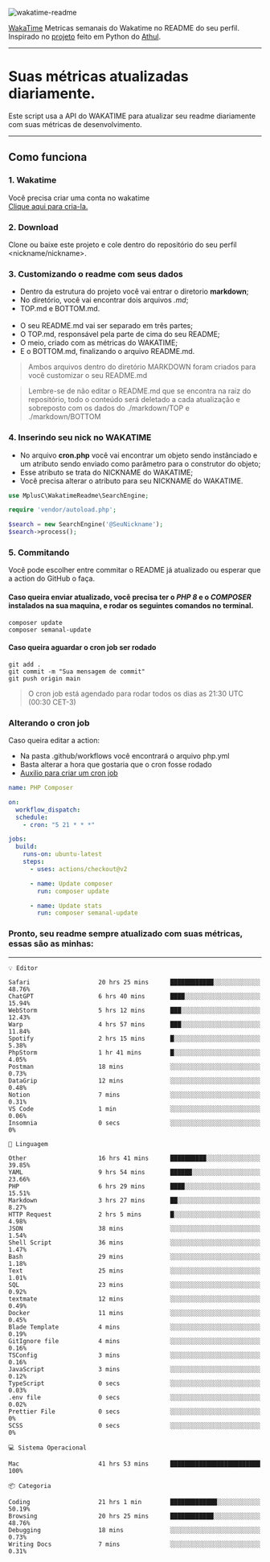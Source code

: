 ![wakatime-readme](https://socialify.git.ci/bymatheus/wakatime-readme/image?description=1&descriptionEditable=M%C3%A9tricas%20semanais%20do%20Wakatime%20no%20seu%20README%20de%20perfil.&font=KoHo&forks=1&language=1&owner=1&pattern=Signal&stargazers=1&theme=Dark)

[WakaTime](https://wakatime.com) Metricas semanais do Wakatime no README do seu perfil. <br>
Inspirado no [projeto](https://github.com/athul/waka-readme) feito em Python do [Athul](https://github.com/athul).
___

# Suas métricas atualizadas diariamente.
Este script usa a API do WAKATIME para atualizar seu readme diariamente com suas métricas de desenvolvimento.

___

## Como funciona

### 1. Wakatime
Você precisa criar uma conta no wakatime <br>
[Clique aqui para cria-la.](https://wakatime.com) 

### 2. Download
Clone ou baixe este projeto e cole dentro do repositório do seu perfil <nickname/nickname>.

### 3. Customizando o readme com seus dados
- Dentro da estrutura do projeto você vai entrar o diretorio **markdown**;  
- No diretório, você vai encontrar dois arquivos *.md*;
- TOP.md e BOTTOM.md.
<br><br>
- O seu README.md vai ser separado em três partes; 
- O TOP.md, responsável pela parte de cima do seu README;
- O meio, criado com as métricas do WAKATIME;
- E o BOTTOM.md, finalizando o arquivo README.md.<br>

> Ambos arquivos dentro do diretório MARKDOWN foram criados para você customizar o seu README.md

> Lembre-se de não editar o README.md que se encontra na raiz do repositório, todo o conteúdo será deletado a cada atualização e sobreposto com os dados do ./markdown/TOP e ./markdown/BOTTOM

### 4. Inserindo seu nick no WAKATIME
- No arquivo **cron.php** você vai encontrar um objeto sendo instânciado e um atributo sendo enviado como parâmetro para o construtor do objeto;
- Esse atributo se trata do NICKNAME do WAKATIME;
- Você precisa alterar o atributo para seu NICKNAME do WAKATIME.

```php
use MplusC\WakatimeReadme\SearchEngine;

require 'vendor/autoload.php';

$search = new SearchEngine('@SeuNickname');
$search->process();
```

### 5. Commitando
Você pode escolher entre commitar o README já atualizado ou esperar que a action do GitHub o faça. <br>

#### Caso queira enviar atualizado, você precisa ter o *PHP 8* e o *COMPOSER* instalados na sua maquina, e rodar os seguintes comandos no terminal.
```composer
composer update
composer semanal-update 
```

#### Caso queira aguardar o cron job ser rodado 
```git 
git add .
git commit -m "Sua mensagem de commit"
git push origin main
```

>O cron job está agendado para rodar todos os dias as 21:30 UTC (00:30 CET-3) 

### Alterando o cron job
Caso queira editar a action:

- Na pasta .github/workflows você encontrará o arquivo php.yml
- Basta alterar a hora que gostaria que o cron fosse rodado
- [Auxilio para criar um cron job](https://crontab.guru)

```yml
name: PHP Composer

on:
  workflow_dispatch:
  schedule:
    - cron: "5 21 * * *"

jobs:
  build:
    runs-on: ubuntu-latest
    steps:
      - uses: actions/checkout@v2

      - name: Update composer
        run: composer update

      - name: Update stats
        run: composer semanal-update
```

### Pronto, seu readme sempre atualizado com suas métricas, essas são as minhas:

___
```text
💡 Editor

Safari                   20 hrs 25 mins      ████████████░░░░░░░░░░░░░     48.76%
ChatGPT                  6 hrs 40 mins       ████░░░░░░░░░░░░░░░░░░░░░     15.94%
WebStorm                 5 hrs 12 mins       ███░░░░░░░░░░░░░░░░░░░░░░     12.43%
Warp                     4 hrs 57 mins       ███░░░░░░░░░░░░░░░░░░░░░░     11.84%
Spotify                  2 hrs 15 mins       █░░░░░░░░░░░░░░░░░░░░░░░░      5.38%
PhpStorm                 1 hr 41 mins        █░░░░░░░░░░░░░░░░░░░░░░░░      4.05%
Postman                  18 mins             ░░░░░░░░░░░░░░░░░░░░░░░░░      0.73%
DataGrip                 12 mins             ░░░░░░░░░░░░░░░░░░░░░░░░░      0.48%
Notion                   7 mins              ░░░░░░░░░░░░░░░░░░░░░░░░░      0.31%
VS Code                  1 min               ░░░░░░░░░░░░░░░░░░░░░░░░░      0.06%
Insomnia                 0 secs              ░░░░░░░░░░░░░░░░░░░░░░░░░         0%
```
```text
💬 Linguagem

Other                    16 hrs 41 mins      ██████████░░░░░░░░░░░░░░░     39.85%
YAML                     9 hrs 54 mins       ██████░░░░░░░░░░░░░░░░░░░     23.66%
PHP                      6 hrs 29 mins       ████░░░░░░░░░░░░░░░░░░░░░     15.51%
Markdown                 3 hrs 27 mins       ██░░░░░░░░░░░░░░░░░░░░░░░      8.27%
HTTP Request             2 hrs 5 mins        █░░░░░░░░░░░░░░░░░░░░░░░░      4.98%
JSON                     38 mins             ░░░░░░░░░░░░░░░░░░░░░░░░░      1.54%
Shell Script             36 mins             ░░░░░░░░░░░░░░░░░░░░░░░░░      1.47%
Bash                     29 mins             ░░░░░░░░░░░░░░░░░░░░░░░░░      1.18%
Text                     25 mins             ░░░░░░░░░░░░░░░░░░░░░░░░░      1.01%
SQL                      23 mins             ░░░░░░░░░░░░░░░░░░░░░░░░░      0.92%
textmate                 12 mins             ░░░░░░░░░░░░░░░░░░░░░░░░░      0.49%
Docker                   11 mins             ░░░░░░░░░░░░░░░░░░░░░░░░░      0.45%
Blade Template           4 mins              ░░░░░░░░░░░░░░░░░░░░░░░░░      0.19%
GitIgnore file           4 mins              ░░░░░░░░░░░░░░░░░░░░░░░░░      0.16%
TSConfig                 3 mins              ░░░░░░░░░░░░░░░░░░░░░░░░░      0.16%
JavaScript               3 mins              ░░░░░░░░░░░░░░░░░░░░░░░░░      0.12%
TypeScript               0 secs              ░░░░░░░░░░░░░░░░░░░░░░░░░      0.03%
.env file                0 secs              ░░░░░░░░░░░░░░░░░░░░░░░░░      0.02%
Prettier File            0 secs              ░░░░░░░░░░░░░░░░░░░░░░░░░         0%
SCSS                     0 secs              ░░░░░░░░░░░░░░░░░░░░░░░░░         0%
```
```text
💻 Sistema Operacional

Mac                      41 hrs 53 mins      █████████████████████████       100%
```
```text
📦 Categoria

Coding                   21 hrs 1 min        █████████████░░░░░░░░░░░░     50.19%
Browsing                 20 hrs 25 mins      ████████████░░░░░░░░░░░░░     48.76%
Debugging                18 mins             ░░░░░░░░░░░░░░░░░░░░░░░░░      0.73%
Writing Docs             7 mins              ░░░░░░░░░░░░░░░░░░░░░░░░░      0.31%
```
